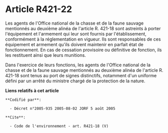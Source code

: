 # Article R421-22

Les agents de l'Office national de la chasse et de la faune sauvage mentionnés au deuxième alinéa de l'article R. 421-18 sont
astreints à porter l'équipement et l'armement qui leur sont fournis par l'établissement, conformément à la réglementation en
vigueur. Ils sont responsables de ces équipement et armement qu'ils doivent maintenir en parfait état de fonctionnement. En
cas de cessation provisoire ou définitive de fonction, ils les restituent ainsi que leurs munitions. 

Dans l'exercice de leurs fonctions, les agents de l'Office national de la chasse et de la faune sauvage mentionnés au
deuxième alinéa de l'article R. 421-18 sont tenus au port de signes distinctifs, notamment d'un uniforme défini par un arrêté
du ministre chargé de la protection de la nature.

**Liens relatifs à cet article**

	**Codifié par**:

	  - Décret n°2005-935 2005-08-02 JORF 5 août 2005

	**Cite**:

	  - Code de l'environnement - art. R421-18 (V)
